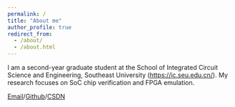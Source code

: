 ```yaml
---
permalink: /
title: "About me"
author_profile: true
redirect_from: 
  - /about/
  - /about.html
---
```


​​I am a second-year graduate student at the School of Integrated Circuit Science and Engineering, Southeast University (https://ic.seu.edu.cn/). My research focuses on SoC chip verification and FPGA emulation.​

[Email](220236456@seu.edu.cn)/[Github](https://github.com/sunnnnn2019)/[CSDN](https://blog.csdn.net/qq_65944532?spm=1000.2115.3001.5343)

